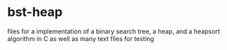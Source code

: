 # bst-heap
files for a implementation of a binary search tree, a heap, and a heapsort algorithm in C
as well as many text files for testing

